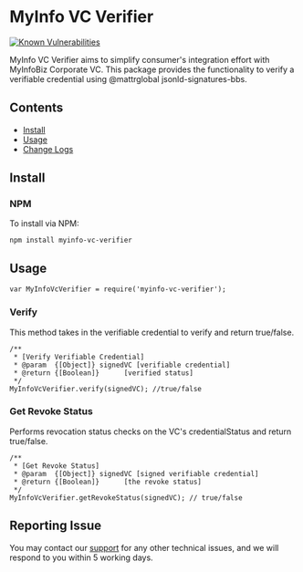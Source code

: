 # MyInfo VC Verifier

[![Known Vulnerabilities](https://snyk.io/test/github/singpass/myinfo-vc-verifier/badge.svg)](https://snyk.io/test/github/singpass/myinfo-vc-verifier)

MyInfo VC Verifier aims to simplify consumer's integration effort with MyInfoBiz Corporate VC.
This package provides the functionality to verify a verifiable credential using @mattrglobal jsonld-signatures-bbs.

## Contents

- [Install](#install)
- [Usage](#usage)
- [Change Logs](./CHANGELOG.md)

## Install

### NPM

To install via NPM:

```
npm install myinfo-vc-verifier
```

## Usage

```
var MyInfoVcVerifier = require('myinfo-vc-verifier');
```

### Verify
This method takes in the verifiable credential to verify and return true/false.
```
/**
 * [Verify Verifiable Credential]
 * @param  {[Object]} signedVC [verifiable credential]
 * @return {[Boolean]}      [verified status]
 */
MyInfoVcVerifier.verify(signedVC); //true/false
```

### Get Revoke Status
Performs revocation status checks on the VC's credentialStatus and return true/false.
```
/**
 * [Get Revoke Status]
 * @param  {[Object]} signedVC [signed verifiable credential]
 * @return {[Boolean]}      [the revoke status]
 */
MyInfoVcVerifier.getRevokeStatus(signedVC); // true/false
```

## Reporting Issue

You may contact our [support](mailto:support@myinfo.gov.sg?subject=[MyInfoLib-NodeJs]%20Issue%20) for any other technical issues, and we will respond to you within 5 working days.
